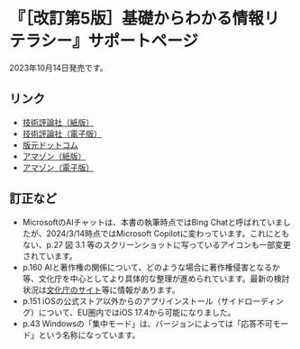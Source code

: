 # 『［改訂第5版］基礎からわかる情報リテラシー』サポートページ
2023年10月14日発売です。

## リンク
- [技術評論社（紙版）](https://direct.gihyo.jp/view/item/000000003188)
- [技術評論社（電子版）](https://gihyo.jp/dp/ebook/2023/978-4-297-13766-3)
- [版元ドットコム](https://gihyo.jp/book/2023/978-4-297-13765-6)
- [アマゾン（紙版）](https://www.amazon.co.jp/%EF%BC%BB%E6%94%B9%E8%A8%82%E7%AC%AC5%E7%89%88%EF%BC%BD%E5%9F%BA%E7%A4%8E%E3%81%8B%E3%82%89%E3%82%8F%E3%81%8B%E3%82%8B%E6%83%85%E5%A0%B1%E3%83%AA%E3%83%86%E3%83%A9%E3%82%B7%E3%83%BC-%E6%A3%AE%E6%9C%AC-%E5%B0%9A%E4%B9%8B/dp/4297137658)
- [アマゾン（電子版）](https://www.amazon.co.jp/%EF%BC%BB%E6%94%B9%E8%A8%82%E7%AC%AC5%E7%89%88%EF%BC%BD%E5%9F%BA%E7%A4%8E%E3%81%8B%E3%82%89%E3%82%8F%E3%81%8B%E3%82%8B%E6%83%85%E5%A0%B1%E3%83%AA%E3%83%86%E3%83%A9%E3%82%B7%E3%83%BC-%E6%A3%AE%E6%9C%AC-%E5%B0%9A%E4%B9%8B-ebook/dp/B0CJTTJX2K/)

## 訂正など
- MicrosoftのAIチャットは、本書の執筆時点ではBing Chatと呼ばれていましたが、2024/3/14時点ではMicrosoft Copilotに変わっています。これにともない、p.27 図 3.1
等のスクリーンショットに写っているアイコンも一部変更されています。
- p.160 AIと著作権の関係について、どのような場合に著作権侵害となるか等、文化庁を中心としてより具体的な整理が進められています。最新の検討状況は[文化庁のサイト](https://www.bunka.go.jp/seisaku/chosakuken/index.html)等に情報があります。
- p.151 iOSの公式ストア以外からのアプリインストール（サイドローディング）について、EU圏内ではiOS 17.4から可能になりました。
- p.43 Windowsの「集中モード」は、バージョンによっては「応答不可モード」という名称になっています。
